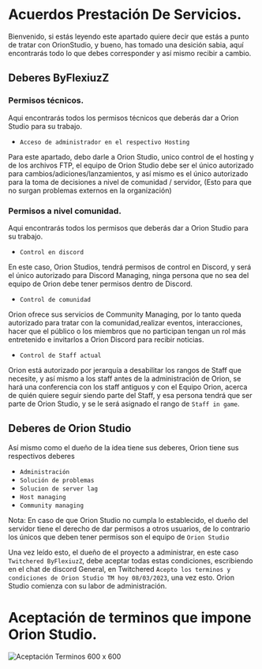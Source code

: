# Acuerdos Prestación De Servicios.
Bienvenido, si estás leyendo este apartado quiere decir que estás a punto de tratar con OrionStudio, y bueno, has tomado una desición sabia, aquí encontrarás todo lo que debes corresponder y así mismo recibir a cambio.
## Deberes ByFlexiuzZ

### Permisos técnicos.
Aqui encontrarás todos los permisos técnicos que deberás dar a Orion Studio para su trabajo.

- `Acceso de administrador en el respectivo Hosting`

Para este apartado, debo darle a Orion Studio, unico control de el hosting y de los archivos FTP, el equipo de Orion Studio debe ser el único autorizado para cambios/adiciones/lanzamientos, y así mismo es el único autorizado para la toma de decisiones a nivel de comunidad / servidor, (Esto para que no surgan problemas externos en la organización)

### Permisos a nivel comunidad.
Aqui encontrarás todos los permisos que deberás dar a Orion Studio para su trabajo.

- `Control en discord`

En este caso, Orion Studios, tendrá permisos de control en Discord, y será el único autorizado para Discord Managing, ninga persona que no sea del equipo de Orion debe tener permisos dentro de Discord.

- `Control de comunidad`

Orion ofrece sus servicios de Community Managing, por lo tanto queda autorizado para tratar con la comunidad,realizar eventos, interacciones, hacer que el público o los miembros que no participan tengan un rol más entretenido e invitarlos a Orion Discord para recibir noticias.

- `Control de Staff actual`

Orion está autorizado por jerarquía a desabilitar los rangos de Staff que necesite, y así mismo a los staff antes de la administración de Orion, se hará una conferencia con los staff antiguos y con el Equipo Orion, acerca de quién quiere seguir siendo parte del Staff, y esa persona tendrá que ser parte de Orion Studio, y se le será asignado el rango de `Staff in game`.

## Deberes de Orion Studio
Así mismo como el dueño de la idea tiene sus deberes, Orion tiene sus respectivos deberes

- `Administración`
- `Solución de problemas`
- `Solucion de server lag`
- `Host managing`
- `Community managing`

Nota: En caso de que Orion Studio no cumpla lo establecido, el dueño del servidor tiene el derecho de dar permisos a otros usuarios, de lo contrario los únicos que deben tener permisos son el equipo de ```Orion Studio```


Una vez leído esto, el dueño de el proyecto a administrar, en este caso `Twitchered ByFlexiuzZ`, debe aceptar todas estas condiciones, escribiendo en el chat de discord General, en Twitchered `Acepto los terminos y condiciones de Orion Studio TM hoy 08/03/2023`, una vez esto. Orion Studio comienza con su labor de administración.

# Aceptación de terminos que impone Orion Studio.

<p align="center">
    
![Aceptación Terminos 600 x 600](https://media.discordapp.net/attachments/1075159803036455072/1083177656503251034/image.png)

</p>